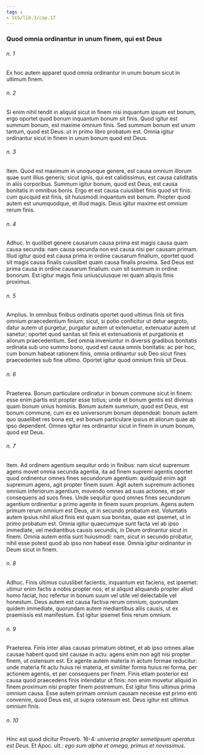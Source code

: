 ```yaml
---
tags : 
- SCG/lib.3/cap.17
---
```


### Quod omnia ordinantur in unum finem, qui est Deus

###### n. 1
Ex hoc autem apparet quod omnia ordinantur in unum bonum sicut in ultimum finem.

###### n. 2
Si enim nihil tendit in aliquid sicut in finem nisi inquantum ipsum est bonum, ergo oportet quod bonum inquantum bonum sit finis. Quod igitur est summum bonum, est maxime omnium finis. Sed summum bonum est unum tantum, quod est Deus: ut in primo libro probatum est. Omnia igitur ordinantur sicut in finem in unum bonum quod est Deus.

###### n. 3
Item. Quod est maximum in unoquoque genere, est causa omnium illorum quae sunt illius generis; sicut ignis, qui est calidissimus, est causa caliditatis in aliis corporibus. Summum igitur bonum, quod est Deus, est causa bonitatis in omnibus bonis. Ergo et est causa cuiuslibet finis quod sit finis: cum quicquid est finis, sit huiusmodi inquantum est bonum. Propter quod autem est unumquodque, et illud magis. Deus igitur maxime est omnium rerum finis.

###### n. 4
Adhuc. In quolibet genere causarum causa prima est magis causa quam causa secunda: nam causa secunda non est causa nisi per causam primam. Illud igitur quod est causa prima in ordine causarum finalium, oportet quod sit magis causa finalis cuiuslibet quam causa finalis proxima. Sed Deus est prima causa in ordine causarum finalium: cum sit summum in ordine bonorum. Est igitur magis finis uniuscuiusque rei quam aliquis finis proximus.

###### n. 5
Amplius. In omnibus finibus ordinatis oportet quod ultimus finis sit finis omnium praecedentium finium: sicut, si potio conficitur ut detur aegroto, datur autem ut purgetur, purgatur autem ut extenuetur, extenuatur autem ut sanetur; oportet quod sanitas sit finis et extenuationis et purgationis et aliorum praecedentium. Sed omnia inveniuntur in diversis gradibus bonitatis ordinata sub uno summo bono, quod est causa omnis bonitatis: ac per hoc, cum bonum habeat rationem finis, omnia ordinantur sub Deo sicut fines praecedentes sub fine ultimo. Oportet igitur quod omnium finis sit Deus.

###### n. 6
Praeterea. Bonum particulare ordinatur in bonum commune sicut in finem: esse enim partis est propter esse totius; unde et bonum gentis est divinius quam bonum unius hominis. Bonum autem summum, quod est Deus, est bonum commune, cum ex eo universorum bonum dependeat: bonum autem quo quaelibet res bona est, est bonum particulare ipsius et aliorum quae ab ipso dependent. Omnes igitur res ordinantur sicut in finem in unum bonum, quod est Deus.

###### n. 7
Item. Ad ordinem agentium sequitur ordo in finibus: nam sicut supremum agens movet omnia secunda agentia, ita ad finem supremi agentis oportet quod ordinentur omnes fines secundorum agentium: quidquid enim agit supremum agens, agit propter finem suum. Agit autem supremum actiones omnium inferiorum agentium, movendo omnes ad suas actiones, et per consequens ad suos fines. Unde sequitur quod omnes fines secundorum agentium ordinentur a primo agente in finem suum proprium. Agens autem primum rerum omnium est Deus, ut in secundo probatum est. Voluntatis autem ipsius nihil aliud finis est quam sua bonitas, quae est ipsemet, ut in primo probatum est. Omnia igitur quaecumque sunt facta vel ab ipso immediate, vel mediantibus causis secundis, in Deum ordinantur sicut in finem. Omnia autem entia sunt huiusmodi: nam, sicut in secundo probatur, nihil esse potest quod ab ipso non habeat esse. Omnia igitur ordinantur in Deum sicut in finem.

###### n. 8
Adhuc. Finis ultimus cuiuslibet facientis, inquantum est faciens, est ipsemet: utimur enim factis a nobis propter nos; et si aliquid aliquando propter aliud homo faciat, hoc refertur in bonum suum vel utile vel delectabile vel honestum. Deus autem est causa factiva rerum omnium, quorundam quidem immediate, quorundam autem mediantibus aliis causis, ut ex praemissis est manifestum. Est igitur ipsemet finis rerum omnium.

###### n. 9
Praeterea. Finis inter alias causas primatum obtinet, et ab ipso omnes aliae causae habent quod sint causae in actu: agens enim non agit nisi propter finem, ut ostensum est. Ex agente autem materia in actum formae reducitur: unde materia fit actu huius rei materia, et similiter forma huius rei forma, per actionem agentis, et per consequens per finem. Finis etiam posterior est causa quod praecedens finis intendatur ut finis: non enim movetur aliquid in finem proximum nisi propter finem postremum. Est igitur finis ultimus prima omnium causa. Esse autem primam omnium causam necesse est primo enti convenire, quod Deus est, ut supra ostensum est. Deus igitur est ultimus omnium finis.

###### n. 10
Hinc est quod dicitur Proverb. 16-4: *universa propter semetipsum operatus est Deus*. Et Apoc. ult.: *ego sum alpha et omega, primus et novissimus*.

